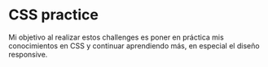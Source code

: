 # CSS practice

Mi objetivo al realizar estos challenges es poner en práctica mis conocimientos en CSS y continuar aprendiendo más, en especial el diseño responsive.